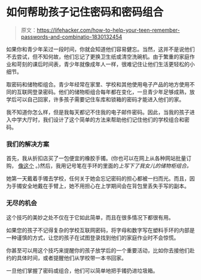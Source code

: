 # 如何帮助孩子记住密码和密码组合

> 原文：<https://lifehacker.com/how-to-help-your-teen-remember-passwords-and-combinatio-1830132454>

如果你和青少年呆过一段时间，你就会知道他们容易健忘。当然，这并不是说他们不去尝试，但不知何故，他们忘记了更换卫生纸或清空洗碗机。由于繁重的家庭作业和苛刻的课后时间表，青少年就像成年人一样，很难记住让他们生活更轻松的小细节。



取密码和储物柜组合。青少年经常在家里、学校和其他使用电子产品的地方使用不同的互联网登录密码。他们的储物柜组合每年都在变化，一旦青少年足够成熟，放学后可以自己回家，许多孩子需要记住车库和锁箱的密码才能进入他们的家。

我不知道你怎么样，但是我每天都记不住我的电子邮件密码。因此，当我的孩子进入中学大厅时，我们设计了这个简单的方法来帮助他们记住他们的学校组合和密码。

### 我们的解决方案

首先，我从折扣店买了一包便宜的橡胶手镯。(你也可以在网上从各种网站批量订购， [像这个](https://wristbandcreation.com/product/blank/) 。)然后，我用记号笔在手环的里面的*上写下了我女儿的储物柜组合。*

她第一天戴着手镯去学校，任何关于她会忘记密码的担心都被一扫而光。而且，因为手镯安全地戴在手臂上，她不用担心在上学期间会在背包里丢失手写的副本。

### 无尽的机会

这个技巧的美妙之处不仅在于它如此简单，而且在很多情况下都很有用。

如果您的孩子不记得复杂的学校互联网密码，将字母和数字写在塑料手环的内部是一种谨慎的方式，让您的孩子在试图登录找到他们的家庭作业时不会惊慌。

你甚至可以用这个技巧来提醒你的孩子放学后的一个重要活动，比如你去接他们赴约的具体时间，或者提醒他们从学校带一本书回家。

一旦他们掌握了密码或组合，他们可以简单地把手镯扔进垃圾箱。